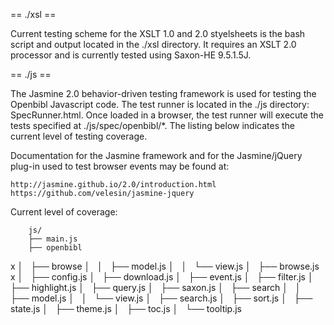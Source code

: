 
== ./xsl ==
 
Current testing scheme for the XSLT 1.0 and 2.0 styelsheets is the
bash script and output located in the ./xsl directory. It requires
an XSLT 2.0 processor and is currently tested using Saxon-HE 9.5.1.5J.

== ./js ==

The Jasmine 2.0 behavior-driven testing framework is used for testing
the Openbibl Javascript code. The test runner is located in the ./js
directory: SpecRunner.html. Once loaded in a browser, the test runner
will execute the tests specified at ./js/spec/openbibl/*. The listing
below indicates the current level of testing coverage.

Documentation for the Jasmine framework and for the Jasmine/jQuery
plug-in used to test browser events may be found at:

    http://jasmine.github.io/2.0/introduction.html
    https://github.com/velesin/jasmine-jquery

Current level of coverage:

        js/ 
        ├── main.js
        ├── openbibl
   x    │   ├── browse
        │   │   ├── model.js
        │   │   └── view.js
        │   ├── browse.js
   x    │   ├── config.js
        │   ├── download.js
        │   ├── event.js
        │   ├── filter.js
        │   ├── highlight.js
        │   ├── query.js
        │   ├── saxon.js
        │   ├── search
        │   │   ├── model.js
        │   │   └── view.js
        │   ├── search.js
        │   ├── sort.js
        │   ├── state.js
        │   ├── theme.js
        │   ├── toc.js
        │   └── tooltip.js


